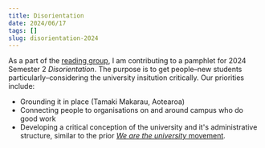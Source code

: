 ```yaml
---
title: Disorientation
date: 2024/06/17
tags: []
slug: disorientation-2024
---
```


As a part of the [reading group](/blog/critical-universtiy-studies-reading-group), I am contributing to a pamphlet for 2024 Semester 2 *Disorientation*. The purpose is to get people–new students particularly–considering the university insitution critically. Our priorities include:
- Grounding it in place (Tamaki Makarau, Aotearoa)
- Connecting people to organisations on and around campus who do good work
- Developing a critical conception of the university and it's administrative structure, similar to the prior [*We are the university* movement](https://www.facebook.com/WearetheUniversityAkl/).